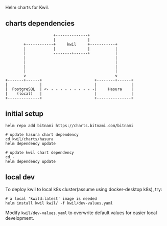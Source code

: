 Helm charts for Kwil.

## charts dependencies

```
                     +--------------+
                     |              |
        +------------+     kwil     +-----------+
        |            |              |           |
        |            --------+------+           |
        |                                       |
        |                                       |
        |                                       |
        |                                       |
        v                                       v
+-------+------+                       +--------+------+
|              |                       |               |
|  PostgreSQL  | <- - - - - - - - - - -|     Hasura    |
|    (local)   |                       |               |
+--------------+                       +---------------+
```

## initial setup

```
helm repo add bitnami https://charts.bitnami.com/bitnami

# update hasura chart dependency
cd kwil/charts/hasura
helm dependency update

# update kwil chart dependency
cd -
helm dependency update
```

## local dev

To deploy kwil to local k8s cluster(assume using docker-desktop k8s), try:
```
# a local 'kwild:latest' image is needed
helm install kwil kwil/ -f kwil/dev-values.yaml
```

Modify `kwil/dev-values.yaml` to overwrite default values for easier local development.